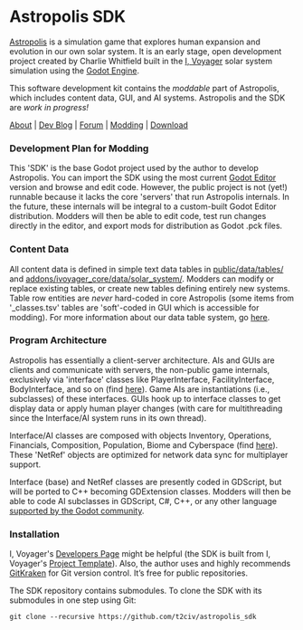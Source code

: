 # Astropolis SDK

[Astropolis](https://t2civ.com/) is a simulation game that explores human expansion and evolution in our own solar system. It is an early stage, open development project created by Charlie Whitfield built in the [I, Voyager](https://www.ivoyager.dev/) solar system simulation using the [Godot Engine](https://godotengine.org/).

This software development kit contains the _moddable_ part of Astropolis, which includes content data, GUI, and AI systems. Astropolis and the SDK are _work in progress!_

[About](https://t2civ.com/about/) | [Dev Blog](https://t2civ.com/) | [Forum](https://github.com/orgs/t2civ/discussions) | [Modding](https://github.com/t2civ/astropolis_sdk) | [Download](https://t2civ.com/download/)

### Development Plan for Modding
This 'SDK' is the base Godot project used by the author to develop Astropolis. You can import the SDK using the most current [Godot Editor](https://godotengine.org/) version and browse and edit code. However, the public project is not (yet!) runnable because it lacks the core 'servers' that run Astropolis internals. In the future, these internals will be integral to a custom-built Godot Editor distribution. Modders will then be able to edit code, test run changes directly in the editor, and export mods for distribution as Godot .pck files.

### Content Data
All content data is defined in simple text data tables in [public/data/tables/](https://github.com/t2civ/astropolis_sdk/tree/master/public/data/tables) and [addons/ivoyager_core/data/solar_system/](https://github.com/ivoyager/ivoyager_core/tree/master/data/solar_system). Modders can modify or replace existing tables, or create new tables defining entirely new systems. Table row entities are _never_ hard-coded in core Astropolis (some items from '_classes.tsv' tables are 'soft'-coded in GUI which is accessible for modding). For more information about our data table system, go [here](https://github.com/ivoyager/ivoyager_table_importer).

### Program Architecture
Astropolis has essentially a client-server architecture. AIs and GUIs are clients and communicate with servers, the non-public game internals, exclusively via 'interface' classes like PlayerInterface, FacilityInterface, BodyInterface, and so on (find [here](https://github.com/t2civ/astropolis_sdk/tree/master/public/interfaces)). Game AIs are instantiations (i.e., subclasses) of these interfaces. GUIs hook up to interface classes to get display data or apply human player changes (with care for multithreading since the Interface/AI system runs in its own thread).


Interface/AI classes are composed with objects Inventory, Operations, Financials, Composition, Population, Biome and Cyberspace (find [here](https://github.com/t2civ/astropolis_sdk/tree/master/public/net_refs)). These 'NetRef' objects are optimized for network data sync for multiplayer support.


Interface (base) and NetRef classes are presently coded in GDScript, but will be ported to C++ becoming GDExtension classes. Modders will then be able to code AI subclasses in GDScript, C#, C++, or any other language [supported by the Godot community](https://godotengine.org/features/).

### Installation

I, Voyager's [Developers Page](https://www.ivoyager.dev/developers/) might be helpful (the SDK is built from I, Voyager's [Project Template](https://github.com/ivoyager/project_template)). Also, the author uses and highly recommends [GitKraken](https://www.gitkraken.com/) for Git version control. It’s free for public repositories.

The SDK repository contains submodules. To clone the SDK with its submodules in one step using Git:

`git clone --recursive https://github.com/t2civ/astropolis_sdk`

